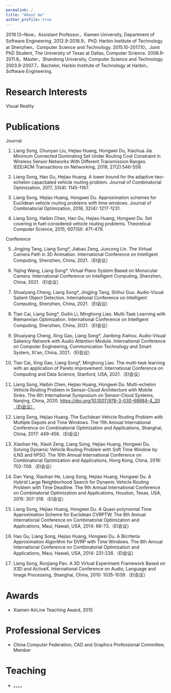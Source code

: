 ```yaml
---
permalink: /
title: "About me"
author_profile: true
---
```


2018.12~Now，Assistant Professor，Xiamen University, Department of Software Engineering.
2012.9-2018.9，PhD. Harbin Institute of Technology at Shenzhen，Computer Science and Technology.
2015.10-2017.10，Joint PhD Student, The University of Texas at Dallas, Computer Science.
2008.9-2011.6，Master，Shandong University, Computer Science and Technology.
2003.9-2007.7，Bachelor, Harbin Institute of Technology at Harbin，Software Engineering.

# Research Interests

Visual Reality

# Publications

Journal

1.	Liang Song, Chunyan Liu, Hejiao Huang, Hongwei Du, Xiaohua Jia. Minimum Connected Dominating Set Under Routing Cost Constraint in Wireless Sensor Networks With Different Transmission Ranges. IEEE/ACM Transactions on Networking, 2019, 27(2):546-559.
  
3.	Liang Song, Hao Gu, Hejiao Huang. A lower bound for the adaptive two-echelon capacitated vehicle routing problem. Journal of Combinatorial Optimization, 2017, 33(4): 1145-1167.

4.	Liang Song, Hejiao Huang, Hongwei Du. Approximation schemes for Euclidean vehicle routing problems with time windows. Journal of Combinatorial Optimization, 2016, 32(4): 1217-1231.

5.	Liang Song, Haibin Chen, Hao Gu, Hejiao Huang, Hongwei Du. Set covering in fuel-considered vehicle routing problems. Theoretical Computer Science, 2015, 607(SI): 471-479.

Conference

5.	Jingjing Tang, Liang Song*, Jiabao Zeng, Juncong Lin. The Virtual Camera Path in 3D Animation. International Conference on Intelligent Computing, Shenzhen, China, 2021.（EI会议）

6.	Yajing Wang, Liang Song*. Virtual Piano System Based on Monocular Camera. International Conference on Intelligent Computing, Shenzhen, China, 2021.（EI会议）

7.	Shuaiyang Cheng, Liang Song*, Jingjing Tang, Shihui Guo. Audio-Visual Salient Object Detection. International Conference on Intelligent Computing, Shenzhen, China, 2021.（EI会议）

8.	Tian Cai, Liang Song*, Guilin Li, Minghong Liao. Multi-Task Learning with Riemannian Optimization. International Conference on Intelligent Computing, Shenzhen, China, 2021.（EI会议）

9.	Shuaiyang Cheng, Xing Gao, Liang Song*, Jianbing Xiahou. Audio-Visual Saliency Network with Audio Attention Module. International Conference on Computer Engineering, Communication Technology and Smart System, Xi'an, China, 2021.（EI会议）

10.	Tian Cai, Xing Gao, Liang Song*, Minghong Liao. The multi-task learning with an application of Pareto improvement. International Conference on Computing and Data Science, Stanford, USA, 2021.（EI会议）

11.	Liang Song, Haibin Chen, Hejiao Huang, Hongwei Du. Multi-echelon Vehicle Routing Problem in Sensor-Cloud Architecture with Mobile Sinks. The 6th International Symposium on Sensor-Cloud Systems, Nanjing, China, 2020. https://doi.org/10.1007/978-3-030-68884-4_20（EI会议）

12.	Liang Song, Hejiao Huang. The Euclidean Vehicle Routing Problem with Multiple Depots and Time Windows. The 11th Annual International Conference on Combinatorial Optimization and Applications, Shanghai, China, 2017: 449-456.（EI会议）

13.	Xiaohan He, Xiaoli Zeng, Liang Song, Hejiao Huang, Hongwei Du. Solving Dynamic Vehicle Routing Problem with Soft Time Window by iLNS and hPSO. The 10th Annual International Conference on Combinatorial Optimization and Applications, Hong Kong, China, 2016: 702-709.（EI会议）

14.	Dan Yang, Xiaohan He, Liang Song, Hejiao Huang, Hongwei Du. A Hybrid Large Neighborhood Search for Dynamic Vehicle Routing Problem with Time Deadline. The 9th Annual International Conference on Combinatorial Optimization and Applications, Houston, Texas, USA, 2015: 307-318.（EI会议）

15.	Liang Song, Hejiao Huang, Hongwei Du. A Quasi-polynomial Time Approximation Scheme for Euclidean CVRPTW. The 8th Annual International Conference on Combinatorial Optimization and Applications, Maui, Hawaii, USA, 2014: 66-73.（EI会议）

16.	Hao Gu, Liang Song, Hejiao Huang, Hongwei Du. A Bicriteria Approximation Algorithm for DVRP with Time Windows. The 8th Annual International Conference on Combinatorial Optimization and Applications, Maui, Hawaii, USA, 2014: 231-238.（EI会议）

17.	Liang Song, Ronjiang Pan. A 3D Virtual Experiment Framework Based on X3D and ActiveX. International Conference on Audio, Language and Image Processing, Shanghai, China, 2010: 1035-1039.（EI会议）


# Awards
- Xiamen AirLine Teaching Award, 2015

# Professional Services
- China Computer Federation, CAD and Graphics Professional Committee, Member

# Teaching
- 。。。。
